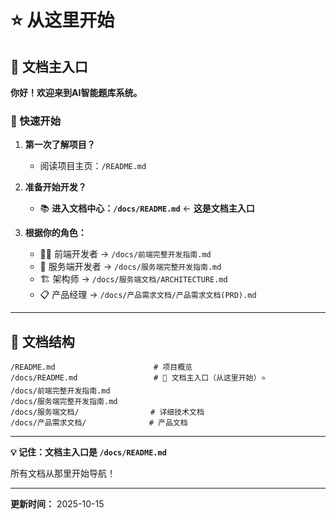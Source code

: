 # ⭐ 从这里开始

## 📖 文档主入口

**你好！欢迎来到AI智能题库系统。**

### 🎯 快速开始

1. **第一次了解项目？**
   - 阅读项目主页：`/README.md`

2. **准备开始开发？**
   - 📚 **进入文档中心：`/docs/README.md`** ← **这是文档主入口**

3. **根据你的角色：**
   - 👨‍💻 前端开发者 → `/docs/前端完整开发指南.md`
   - 🚀 服务端开发者 → `/docs/服务端完整开发指南.md`
   - 🏗️ 架构师 → `/docs/服务端文档/ARCHITECTURE.md`
   - 📋 产品经理 → `/docs/产品需求文档/产品需求文档(PRD).md`

---

## 📂 文档结构

```
/README.md                      # 项目概览
/docs/README.md                 # 📖 文档主入口（从这里开始）⭐
/docs/前端完整开发指南.md
/docs/服务端完整开发指南.md
/docs/服务端文档/                # 详细技术文档
/docs/产品需求文档/              # 产品文档
```

---

**💡 记住：文档主入口是 `/docs/README.md`**

所有文档从那里开始导航！

---

**更新时间：** 2025-10-15

